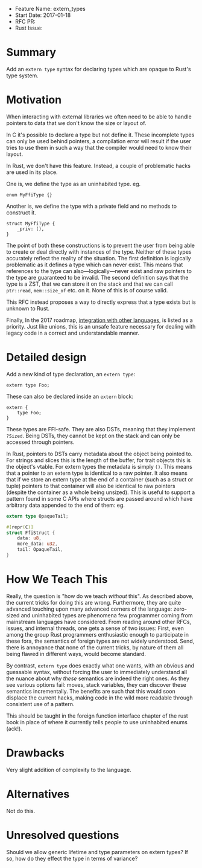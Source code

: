- Feature Name: extern_types
- Start Date: 2017-01-18
- RFC PR: 
- Rust Issue: 

# Summary
[summary]: #summary

Add an `extern type` syntax for declaring types which are opaque to Rust's type
system.

# Motivation
[motivation]: #motivation

When interacting with external libraries we often need to be able to handle pointers to data that we don't know the size or layout of.

In C it's possible to declare a type but not define it.
These incomplete types can only be used behind pointers, a compilation error will result if the user tries to use them in such a way that the compiler would need to know their layout.

In Rust, we don't have this feature. Instead, a couple of problematic hacks are used in its place.

One is, we define the type as an uninhabited type. eg.

    enum MyFfiType {}

Another is, we define the type with a private field and no methods to construct it.

    struct MyFfiType {
        _priv: (),
    }

The point of both these constructions is to prevent the user from being able to create or deal directly with instances of the type.
Neither of these types accurately reflect the reality of the situation.
The first definition is logically problematic as it defines a type which can never exist.
This means that references to the type can also—logically—never exist and raw pointers to the type are guaranteed to be
invalid.
The second definition says that the type is a ZST, that we can store it on the stack and that we can call `ptr::read`, `mem::size_of` etc. on it.
None of this is of course valid.

This RFC instead proposes a way to directly express that a type exists but is unknown to Rust.

Finally, In the 2017 roadmap, [integration with other languages](https://github.com/rust-lang/rfcs/blob/master/text/1774-roadmap-2017.md#integration-with-other-languages), is listed as a priority.
Just like unions, this is an unsafe feature necessary for dealing with legacy code in a correct and understandable manner.

# Detailed design
[design]: #detailed-design

Add a new kind of type declaration, an `extern type`:

    extern type Foo;

These can also be declared inside an `extern` block:

    extern {
        type Foo;
    }

These types are FFI-safe. They are also DSTs, meaning that they implement `?Sized`. Being DSTs, they cannot be kept on the stack and can only be accessed through pointers.

In Rust, pointers to DSTs carry metadata about the object being pointed to.
For strings and slices this is the length of the buffer, for trait objects this is the object's vtable. For extern types the metadata is simply `()`.
This means that a pointer to an extern type is identical to a raw pointer.
It also means that if we store an extern type at the end of a container (such as a struct or tuple) pointers to that container will also be identical to raw pointers (despite the container as a whole being unsized).
This is useful to support a pattern found in some C APIs where structs are passed around which have arbitrary data appended to the end of them: eg.

```rust
extern type OpaqueTail;

#[repr(C)]
struct FfiStruct {
    data: u8,
    more_data: u32,
    tail: OpaqueTail,
}
```

# How We Teach This
[how-we-teach-this]: #how-we-teach-this

Really, the question is "how do we teach *without* this".
As described above, the current tricks for doing this are wrong.
Furthermore, they are quite advanced touching upon many advanced corners of the language: zero-sized and uninhabited types are phenomena few programmer coming from mainstream languages have considered.
From reading around other RFCs, issues, and internal threads, one gets a sense of two issues:
First, even among the group Rust programmers enthusiastic enough to participate in these fora, the semantics of foreign types are not widely understood.
Send, there is annoyance that none of the current tricks, by nature of them all being flawed in different ways, would become standard.

By contrast, `extern type` does exactly what one wants, with an obvious and guessable syntax, without forcing the user to immediately understand all the nuance about why *these* semantics are indeed the right ones.
As they see various options fail: moves, stack variables, they can discover these semantics incrementally.
The benefits are such that this would soon displace the current hacks, making code in the wild more readable through consistent use of a pattern.

This should be taught in the foreign function interface chapter of the rust book in place of where it currently tells people to use uninhabited enums (ack!).

# Drawbacks
[drawbacks]: #drawbacks

Very slight addition of complexity to the language.

# Alternatives
[alternatives]: #alternatives

Not do this.

# Unresolved questions
[unresolved]: #unresolved-questions

Should we allow generic lifetime and type parameters on extern types?
If so, how do they effect the type in terms of variance?
